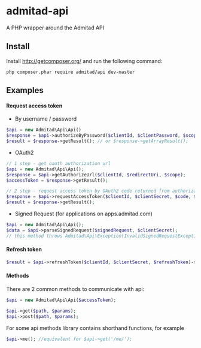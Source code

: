 admitad-api
==================

A PHP wrapper around the Admitad API

Install
-------

Install http://getcomposer.org/ and run the following command:

```
php composer.phar require admitad/api dev-master
```

Examples
-------

#### Request access token

* By username / password

```php
$api = new Admitad\Api\Api()
$response = $api->authorizeByPassword($clientId, $clientPassword, $scope, $username, $password);
$result = $response->getResult(); // or $response->getArrayResult();
```
* OAuth2

```php
// 1 step - get oauth authorization url
$api = new Admitad\Api\Api();
$response = $api->getAuthorizeUrl($clientId, $redirectUri, $scope);
$accessToken = $response->getResult();

// 2 step - request access token by OAuth2 code returned from authorization url
$response = $api->requestAccessToken($clientId, $clientSecret, $code, $redirectUri);
$result = $response->getResult();
```
* Signed Request (for applications on apps.admitad.com)

```php
$api = new Admitad\Api\Api();
$data = $api->parseSignedRequest($signedRequest, $clientSecret);
// this method throws Admitad\Api\Exception\InvalidSignedRequestException when $signedRequest is invalid
```

#### Refresh token

```php
$result = $api->refreshToken($clientId, $clientSecret, $refreshToken)->getResult();
```

#### Methods
There are 2 common methods to communicate with api:
```php
$api = new Admitad\Api\Api($accessToken);

$api->get($path, $params);
$api->post($path, $params);
```

For some api methods library contains shorthand functions, for example
```php
$api->me(); //equivalent for $api->get('/me/');
```
